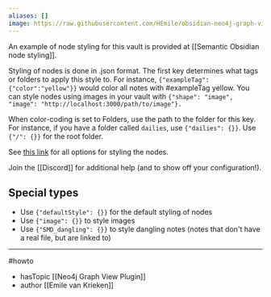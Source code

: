```yaml
---
aliases: []
image: https://raw.githubusercontent.com/HEmile/obsidian-neo4j-graph-view/main/neo4j-graph-view/resources/styled_screenshot.png
---
```


An example of node styling for this vault is provided at [[Semantic Obsidian node styling]].

Styling of nodes is done in .json format. 
The first key determines what tags or folders to apply this style to. For instance, `{"exampleTag":{"color":"yellow"}}` would color all notes with \#exampleTag yellow. You can style nodes using images in your vault with `{"shape": "image", "image": "http://localhost:3000/path/to/image"}.`

When color-coding is set to Folders, use the path to the folder for this key. For instance, if you have a folder called `dailies`, use `{"dailies": {}}`. Use `{"/": {}}` for the root folder. 


See [this link](https://visjs.github.io/vis-network/docs/network/nodes.html) for all options for styling the nodes. 

Join the [[Discord]] for additional help (and to show off your configuration!). 

## Special types
- Use `{"defaultStyle": {}}` for the default styling of nodes
- Use `{"image": {}}` to style images
- Use `{"SMD_dangling": {}}` to style dangling notes (notes that don't have a real file, but are linked to)

--- 
#howto
- hasTopic [[Neo4j Graph View Plugin]]
- author [[Emile van Krieken]]